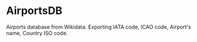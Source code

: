 AirportsDB
==========

Airports database from Wikidata.
Exporting IATA code, ICAO code, Airport's name, Country ISO code.
